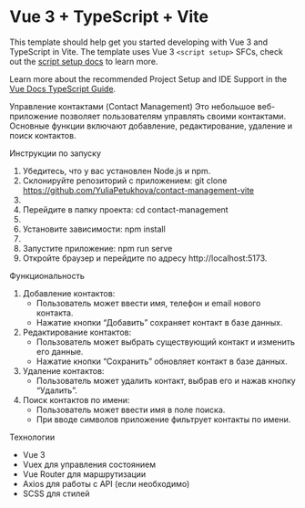 # Vue 3 + TypeScript + Vite

This template should help get you started developing with Vue 3 and TypeScript in Vite. The template uses Vue 3 `<script setup>` SFCs, check out the [script setup docs](https://v3.vuejs.org/api/sfc-script-setup.html#sfc-script-setup) to learn more.

Learn more about the recommended Project Setup and IDE Support in the [Vue Docs TypeScript Guide](https://vuejs.org/guide/typescript/overview.html#project-setup).

Управление контактами (Contact Management)
Это небольшое веб-приложение позволяет пользователям управлять своими контактами. Основные функции включают добавление, редактирование, удаление и поиск контактов.

Инструкции по запуску
1. Убедитесь, что у вас установлен Node.js и npm.
2. Склонируйте репозиторий с приложением: git clone https://github.com/YuliaPetukhova/contact-management-vite
3.
4. Перейдите в папку проекта: cd contact-management
5.
6. Установите зависимости: npm install
7.
8. Запустите приложение: npm run serve
9. Откройте браузер и перейдите по адресу http://localhost:5173.

Функциональность
1. Добавление контактов:
    * Пользователь может ввести имя, телефон и email нового контакта.
    * Нажатие кнопки “Добавить” сохраняет контакт в базе данных.
2. Редактирование контактов:
    * Пользователь может выбрать существующий контакт и изменить его данные.
    * Нажатие кнопки “Сохранить” обновляет контакт в базе данных.
3. Удаление контактов:
    * Пользователь может удалить контакт, выбрав его и нажав кнопку “Удалить”.
4. Поиск контактов по имени:
    * Пользователь может ввести имя в поле поиска.
    * При вводе символов приложение фильтрует контакты по имени.

Технологии
* Vue 3
* Vuex для управления состоянием
* Vue Router для маршрутизации
* Axios для работы с API (если необходимо)
* SCSS для стилей
